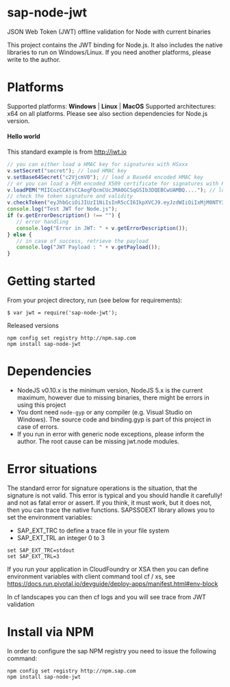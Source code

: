sap-node-jwt
============

JSON Web Token (JWT) offline validation for Node with current binaries

This project contains the JWT binding for Node.js. It also includes the native libraries to run on Windows/Linux.
If you need another platforms, please write to the author.

# Platforms

Supported platforms: **Windows** | **Linux** | **MacOS**
Supported architectures: x64 on all platforms.
Please see also section dependencies for Node.js version.

#### Hello world

This standard example is from http://jwt.io 

```javascript
// you can either load a HMAC key for signatures with HSxxx
v.setSecret("secret"); // load HMAC key
v.setBase64Secret("c2VjcmV0"); // load a Base64 encoded HMAC key
// or you can load a PEM encoded X509 certificate for signatures with RSxxx
v.loadPEM("MIICozCCAYsCCAogFQcmCUcJMA0GCSqGSIb3DQEBCwUAMBQ...."); // load X509 public certificate OR public key for RSA signature validation
// check the token signature and validity
v.checkToken("eyJhbGciOiJIUzI1NiIsInR5cCI6IkpXVCJ9.eyJzdWIiOiIxMjM0NTY3ODkwIiwibmFtZSI6IkpvaG4gRG9lIiwiYWRtaW4iOnRydWV9.TJVA95OrM7E2cBab30RMHrHDcEfxjoYZgeFONFh7HgQ");
console.log("Test JWT for Node.js");
if (v.getErrorDescription() !== "") {
   // error handling
   console.log("Error in JWT: " + v.getErrorDescription());
} else {
   // in case of success, retrieve the payload
   console.log("JWT Payload : " + v.getPayload());
}
```

# Getting started

From your project directory, run (see below for requirements):

```
$ var jwt = require('sap-node-jwt');
```

Released versions
```
npm config set registry http://npm.sap.com
npm install sap-node-jwt
```


# Dependencies

* NodeJS v0.10.x is the minimum version, NodeJS 5.x is the current maximum, however due to missing binaries, there might be errors in using this project
* You dont need `node-gyp` or any compiler (e.g. Visual Studio on Windows). The source code and binding.gyp is part of this project in case of errors.
* If you run in error with generic node exceptions, please inform the author. The root cause can be missing jwt.node modules.


# Error situations

The standard error for signature operations is the situation, that the signature is not valid. This error is typical and you should handle
it carefully! and not as fatal error or assert.
If you think, it must work, but it does not, then you can trace the native functions.
SAPSSOEXT library allows you to set the environment variables:
* SAP_EXT_TRC to define a trace file in your file system
* SAP_EXT_TRL an integer 0 to 3

```
set SAP_EXT_TRC=stdout
set SAP_EXT_TRL=3
```

If you run your application in CloudFoundry or XSA then you can define environment variables with client command tool cf / xs, see
https://docs.run.pivotal.io/devguide/deploy-apps/manifest.html#env-block 

In cf landscapes you can then cf logs <your-app> and you will see trace from JWT validation

# Install via NPM

In order to configure the sap NPM registry you need to issue the following command:

```
npm config set registry http://npm.sap.com
npm install sap-node-jwt
```
